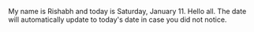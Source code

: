 My name is Rishabh and today is Saturday, January 11. Hello all. The date will automatically update to today's date in case you did not notice.
